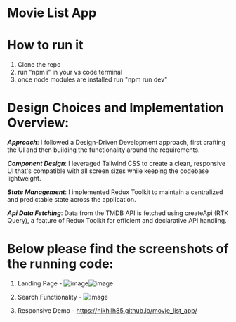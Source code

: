 # Movie List App

# How to run it
1. Clone the repo
2. run "npm i" in your vs code terminal
3. once node modules are installed run "npm run dev"

# Design Choices and Implementation Overview:
***Approach***: I followed a Design-Driven Development approach, first crafting the UI and then building the functionality around the requirements.

***Component Design***: I leveraged Tailwind CSS to create a clean, responsive UI that's compatible with all screen sizes while keeping the codebase lightweight.

***State Management***: I implemented Redux Toolkit to maintain a centralized and predictable state across the application.

***Api Data Fetching***: Data from the TMDB API is fetched using createApi (RTK Query), a feature of Redux Toolkit for efficient and declarative API handling.

# Below please find the screenshots of the running code: 
1. Landing Page - ![image](https://github.com/user-attachments/assets/7f6962be-6729-4617-b27c-881995b1778e)![image](https://github.com/user-attachments/assets/c8485aa2-fe02-4569-8c6d-ae9932e31580)

2. Search Functionality - ![image](https://github.com/user-attachments/assets/4c479469-b7f5-4f34-a9d8-afebba229c1b)

3. Responsive Demo - https://nikhilh85.github.io/movie_list_app/



 
